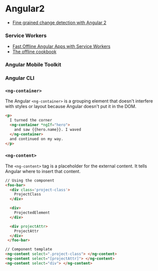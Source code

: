 # Angular2

* [Fine grained change detection with Angular 2](https://juristr.com/blog/2016/04/angular2-change-detection/)

### Service Workers
* [Fast Offline Angular Apps with Service Workers](https://coryrylan.com/blog/fast-offline-angular-apps-with-service-workers)
* [The offline cookbook](https://jakearchibald.com/2014/offline-cookbook/)

### Angular Mobile Toolkit


### Angular CLI

### ```<ng-container>```
The Angular ```<ng-container>``` is a grouping element that doesn't interfere with styles or layout because Angular doesn't put it in the DOM.
```html
<p>
  I turned the corner
  <ng-container *ngIf="hero">
    and saw {{hero.name}}. I waved
  </ng-container>
  and continued on my way.
</p>
```

### ```<ng-content>```
The ```<ng-content>``` tag is a placeholder for the external content. It tells Angular where to insert that content.
```html
// Using the component
<foo-bar>
  <div class='project-class'>
    ProjectClass
  </div>

  <div>
    ProjectedElement
  </div>

  <div projectAttr>
    ProjectAttr
  </div>
 </foo-bar>
 ``` 
 
 ```html
 // Component template
<ng-content select=".project-class"> </ng-content>
<ng-content select="[projectAttr]"> </ng-content>
<ng-content select="div"> </ng-content>
```
